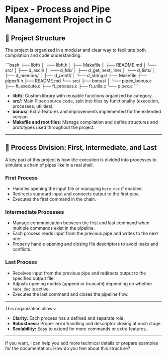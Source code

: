 # Pipex - Process and Pipe Management Project in C

## 📁 Project Structure

The project is organized in a modular and clear way to facilitate both compilation and code understanding:

´´´bash
├── libft/
│ ├── libft.h
│ ├── Makefile
│ ├── README.md
│ └── src/
│ ├── d_ascii/
│ ├── d_fds/
│ ├── d_get_next_line/
│ ├── d_lists/
│ ├── d_memory/
│ ├── d_printf/
│ └── d_strings/
├── Makefile
├── pipexft.h
├── README.md
└── src/
├── bonus/
│ └── pipex_bonus.c
├── ft_execute.c
├── ft_process.c
├── ft_utils.c
└── pipex.c
´´´

* **libft/**: Custom library with reusable functions organized by category.  
* **src/**: Main Pipex source code, split into files by functionality (execution, processes, utilities).  
* **bonus/**: Extra features and improvements implemented for the extended version.  
* **Makefile and root files**: Manage compilation and define structures and prototypes used throughout the project.

---

## 🚀 Process Division: First, Intermediate, and Last

A key part of this project is how the execution is divided into processes to simulate a chain of pipes like in a real shell.

### First Process

* Handles opening the input file or managing `here_doc` if enabled.  
* Redirects standard input and connects output to the first pipe.  
* Executes the first command in the chain.

### Intermediate Processes

* Manage communication between the first and last command when multiple commands exist in the pipeline.  
* Each process reads input from the previous pipe and writes to the next one.  
* Properly handle opening and closing file descriptors to avoid leaks and conflicts.

### Last Process

* Receives input from the previous pipe and redirects output to the specified output file.  
* Adjusts opening modes (append or truncate) depending on whether `here_doc` is active.  
* Executes the last command and closes the pipeline flow.

---

This organization allows:

* **Clarity:** Each process has a defined and separate role.  
* **Robustness:** Proper error handling and descriptor closing at each stage.  
* **Scalability:** Easy to extend for more commands or extra features.

---

If you want, I can help you add more technical details or prepare examples for the documentation. How do you feel about this structure?
